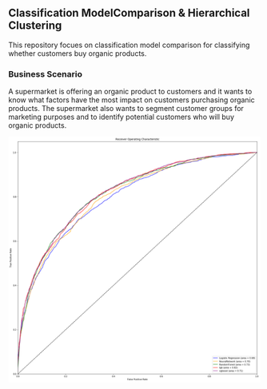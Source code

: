## Classification ModelComparison & Hierarchical Clustering
This repository focues on classification model comparison for classifying whether customers buy organic products.

### Business Scenario
A supermarket is offering an organic product to customers and it wants to know what factors have the most impact on customers purchasing organic products. The supermarket also wants to segment customer groups for marketing purposes and to identify potential customers who will buy organic products.



![Visualization](models.png)
